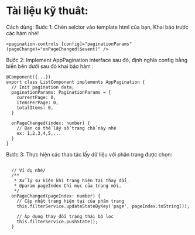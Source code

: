 # Tài liệu kỹ thuât:

Cách dùng:
Bước 1: Chèn selctor vào template html của bạn, Khai báo trước các hàm nhé!

```
<pagination-controls [config]="paginationParams" (pageChange)="onPageChanged($event)" />
```

Bước 2: Implement AppPagination interface sau đó, định nghĩa config bằng biến bên dưới sau đó khai báo hàm :

```
@Component({...})
export class ListComponent implements AppPagination {
  // Init pagination data;
  paginationParams: PaginationParams = {
    currentPage: 0,
    itemsPerPage: 0,
    totalItems: 0,
  }

  onPageChanged(index: number) {
    // Bạn có thể lấy số trang chổ này nhé
    ex: 1,2,3,4,5,...
  }
}
```

Bước 3: Thực hiện các thao tác lấy dữ liệu với phân trang được chọn:

```

  // Ví dụ nhé/
  /**
   * Xử lý sự kiện khi trang hiện tại thay đổi.
   * @param pageIndex Chỉ mục của trang mới.
   */
  onPageChanged(pageIndex: number) {
    // Cập nhật trang hiện tại của phân trang
    this.filterService.updateStateByKey('page', pageIndex.toString());

    // Áp dụng thay đổi trạng thái bộ lọc
    this.filterService.pushState();
  }
```
